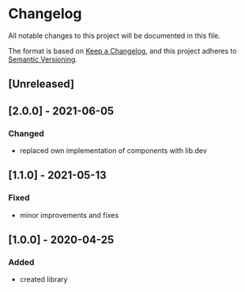 # Changelog
All notable changes to this project will be documented in this file.

The format is based on [Keep a Changelog](https://keepachangelog.com/en/1.0.0/),
and this project adheres to [Semantic Versioning](https://semver.org/spec/v2.0.0.html).

## [Unreleased]
## [2.0.0] - 2021-06-05
### Changed
* replaced own implementation of components with lib.dev

## [1.1.0] - 2021-05-13
### Fixed
* minor improvements and fixes

## [1.0.0] - 2020-04-25
### Added
* created library